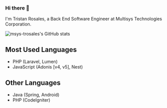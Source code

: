 ### Hi there 👋
I'm Tristan Rosales, a Back End Software Engineer at Multisys Technologies Corporation.

![msys-trosales's GitHub stats](https://github-readme-streak-stats.herokuapp.com/?user=msys-trosales)

## Most Used Languages
- PHP (Laravel, Lumen)
- JavaScript (Adonis [v4, v5], Nest)

## Other Languages
- Java (Spring, Android)
- PHP (CodeIgniter)

<!--
**msys-trosales/msys-trosales** is a ✨ _special_ ✨ repository because its `README.md` (this file) appears on your GitHub profile.

Here are some ideas to get you started:

- 🔭 I’m currently working on ...
- 🌱 I’m currently learning ...
- 👯 I’m looking to collaborate on ...
- 🤔 I’m looking for help with ...
- 💬 Ask me about ...
- 📫 How to reach me: ...
- 😄 Pronouns: ...
- ⚡ Fun fact: ...
-->
